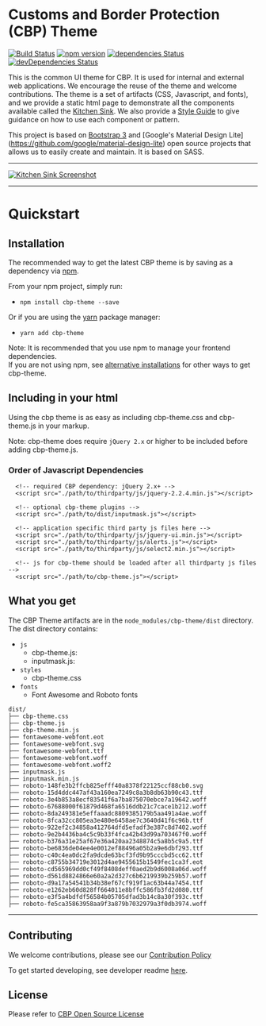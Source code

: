 Customs and Border Protection (CBP) Theme
==========

[![Build Status](https://travis-ci.org/US-CBP/cbp-theme.svg?branch=master)](https://travis-ci.org/US-CBP/cbp-theme)
[![npm version](https://badge.fury.io/js/cbp-theme.svg)](https://badge.fury.io/js/cbp-theme)
[![dependencies Status](https://david-dm.org/us-cbp/cbp-theme/status.svg)](https://david-dm.org/us-cbp/cbp-theme)
[![devDependencies Status](https://david-dm.org/us-cbp/cbp-theme/dev-status.svg)](https://david-dm.org/us-cbp/cbp-theme?type=dev)

This is the common UI theme for CBP. It is used for internal and external web applications. We encourage the reuse of the theme and welcome contributions.  The theme is a set of artifacts (CSS, Javascript, and fonts), and we provide a static html page to demonstrate all the components available called the [Kitchen Sink](https://us-cbp.github.io/cbp-theme).  We also provide a [Style Guide](https://us-cbp.github.io/cbp-style-guide) to give guidance on how to use each component or pattern.

This project is based on [Bootstrap 3](http://getbootstrap.com) and [Google's Material Design Lite] (https://github.com/google/material-design-lite) open source projects that allows us to easily create and maintain.  It is based on SASS.
___

[![Kitchen Sink Screenshot](https://us-cbp.github.io/cbp-theme/images/sample_screen_shot.png)](https://us-cbp.github.io/cbp-theme/images/sample_screen_shot.png)

___

# Quickstart
## Installation
The recommended way to get the latest CBP theme is by saving as a dependency via [npm](https://docs.npmjs.com/getting-started/what-is-npm).  

From your npm project, simply run:  
* `npm install cbp-theme --save`

Or if you are using the [yarn](https://yarnpkg.com/) package manager: 
* `yarn add cbp-theme`

Note: It is recommended that you use npm to manage your frontend dependencies.  
If you are not using npm, see [alternative installations](./alternative-installations.md) for other ways to get cbp-theme. 


## Including in your html

Using the cbp theme is as easy as including cbp-theme.css and cbp-theme.js in your markup.

Note: cbp-theme does require `jQuery 2.x` or higher to be included before adding cbp-theme.js.    

### Order of Javascript Dependencies
```
  <!-- required CBP dependency: jQuery 2.x+ -->
  <script src="./path/to/thirdparty/js/jquery-2.2.4.min.js"></script>

  <!-- optional cbp-theme plugins -->
  <script src="./path/to/dist/inputmask.js"></script>

  <!-- application specific third party js files here -->
  <script src="./path/to/thirdparty/js/jquery-ui.min.js"></script>
  <script src="./path/to/thirdparty/js/alerts.js"></script>
  <script src="./path/to/thirdparty/js/select2.min.js"></script>

  <!-- js for cbp-theme should be loaded after all thirdparty js files -->
  <script src="./path/to/cbp-theme.js"></script>
```

## What you get

The CBP Theme artifacts are in the
`node_modules/cbp-theme/dist` directory.
The dist directory contains:

* `js` 
  - cbp-theme.js:  
  - inputmask.js:   
* `styles` 
  - cbp-theme.css
* `fonts` 
  - Font Awesome and Roboto fonts

```
dist/
├── cbp-theme.css
├── cbp-theme.js
├── cbp-theme.min.js
├── fontawesome-webfont.eot
├── fontawesome-webfont.svg
├── fontawesome-webfont.ttf
├── fontawesome-webfont.woff
├── fontawesome-webfont.woff2
├── inputmask.js
├── inputmask.min.js
├── roboto-148fe3b2ffcb825efff40a8378f22125ccf88cb0.svg
├── roboto-15d4ddc447af43a160ea7249c8a3b8db63b90c43.ttf
├── roboto-3e4b853a8ecf83541f6a7ba875070ebce7a19642.woff
├── roboto-67688000f61879d468fa6516ddb21c7cace1b212.woff
├── roboto-8da249381e5effaaadc8809385179b5aa491a4ae.woff
├── roboto-8fca32cc805ea3e480e6458ae7c3640d41f6c96b.ttf
├── roboto-922ef2c34858a412764dfd5efadf3e387c8d7402.woff
├── roboto-9e2b4436ba4c5c9b33f4fca42b43d99a703467f0.woff
├── roboto-b376a31e25af67e36a420aa2348874c5a8b5c9a5.ttf
├── roboto-be6836de04ee4e0012ef88496a05b2a9e6dbf293.ttf
├── roboto-c40c4ea0dc2fa9dcde63bcf3fd9b95cccbd5cc62.ttf
├── roboto-c8755b34719e3012d4ae9455615b1549fec1ca3f.eot
├── roboto-cd565969dd0cf49f8408deff0aed2b9d6008a06d.woff
├── roboto-d561d8824866e60a2a2d327c6b6219939b259b57.woff
├── roboto-d9a17a54541b34b38ef67cf919f1ac63b44a7454.ttf
├── roboto-e1262eb60d828ff664011e8bffc586fb3fd2d080.ttf
├── roboto-e3f5a4bdfdf56584b05705dfad3b14c8a30f393c.ttf
├── roboto-fe5ca35863958aa9f3a879b7032979a3f0db3974.woff
```

----

## Contributing
We welcome contributions, please see our [Contribution Policy](https://github.com/US-CBP/open-source-policy/blob/master/CONTRIBUTING.md)

To get started developing, see developer readme [here](./developer-guide.md).

## License
Please refer to [CBP Open Source License](https://github.com/US-CBP/open-source-policy/blob/master/LICENSE.md)
